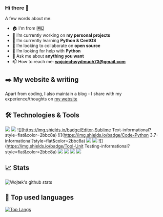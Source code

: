 ### Hi there 👋
A few words about me:
- :house: I'm from **:poland:**
- 🔭 I’m currently working on **my personal projects**
- 🌱 I’m currently learning **Python & CentOS**
- 👯 I’m looking to collaborate on **open source**
- 🤔 I’m looking for help with **Python**
- 💬 Ask me about **anything you want**
- 📫 How to reach me: **wojciechwydmuch73@gmail.com**

## :black_nib: My website & writing
Apart from coding, I also maintain a blog - I share with my experience/thoughts on [my website](http://www.wojciechwydmuch.com)

## :hammer_and_wrench: Technologies & Tools 
![](https://img.shields.io/badge/OS-CentOS-informational?style=flat&color=2bbc8a)
![](https://img.shields.io/badge/Editor-PyCharm-informational?style=flat&color=2bbc8a)
![](https://img.shields.io/badge/Editor-Sublime Text-informational?style=flat&color=2bbc8a)
![](https://img.shields.io/badge/Code-Python 3.7-informational?style=flat&color=2bbc8a)
![](https://img.shields.io/badge/Tool-Git-informational?style=flat&color=2bbc8a)
![](https://img.shields.io/badge/Tool-Docker-informational?style=flat&color=2bbc8a)
![](https://img.shields.io/badge/Tool-Unit Testing-informational?style=flat&color=2bbc8a)
![](https://img.shields.io/badge/Communication-Discord-informational?style=flat&color=2bbc8a)
![](https://img.shields.io/badge/Tool-Git-informational?style=flat&color=2bbc8a)
![](https://img.shields.io/badge/Editor-PyCharm-informational?style=flat&color=2bbc8a)
![](https://img.shields.io/badge/Database-SQL-informational?style=flat&color=2bbc8a)
## :chart_with_upwards_trend: Stats
![Wojtek's github stats](https://github-readme-stats.vercel.app/api?username=wojtekw0703&show_icons=true&theme=tokyonight)

## :pushpin: Top used languages
[![Top Langs](https://github-readme-stats.vercel.app/api/top-langs/?username=wojtekw0703&theme=blue-green)](htps://github.com/wojtekw0703/github-readme-stats)






